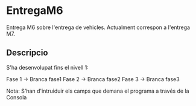 # EntregaM6
Entrega M6 sobre l'entrega de vehicles. Actualment correspon a l'entrega M7.

## Descripcio
S'ha desenvolupat fins el nivell 1: 

Fase 1 -> Branca fase1
Fase 2 -> Branca fase2
Fase 3 -> Branca fase3 

Nota: S'han d'intruiduir els camps que demana el programa a través de la Consola
